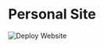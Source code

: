 # Personal Site

![Deploy Website](https://github.com/SandeepBalachandran/surgesite/workflows/Deploy%20Website/badge.svg)
